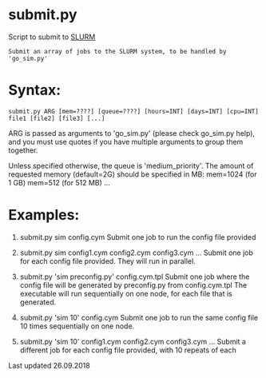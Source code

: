 # submit.py
Script to submit to [SLURM](https://slurm.schedmd.com/documentation.html)

    Submit an array of jobs to the SLURM system, to be handled by 'go_sim.py'
    
# Syntax:
    
    submit.py ARG [mem=????] [queue=????] [hours=INT] [days=INT] [cpu=INT] file1 [file2] [file3] [...]
    
ARG is passed as arguments to 'go_sim.py' (please check go_sim.py help),
and you must use quotes if you have multiple arguments to group them together.
    
Unless specified otherwise, the queue is 'medium_priority'.
The amount of requested memory (default=2G) should be specified in MB:
   mem=1024 (for 1 GB)
   mem=512  (for 512 MB)
   ...
    
# Examples:
    
1. submit.py sim config.cym
   Submit one job to run the config file provided
    
2. submit.py sim config1.cym config2.cym config3.cym ...
   Submit one job for each config file provided. They will run in parallel.

3. submit.py 'sim preconfig.py' config.cym.tpl
   Submit one job where the config file will be generated by preconfig.py from config.cym.tpl
   The executable will run sequentially on one node, for each file that is generated.
    
4. submit.py 'sim 10' config.cym
   Submit one job to run the same config file 10 times sequentially on one node.
    
5. submit.py 'sim 10' config1.cym config2.cym config3.cym ...
   Submit a different job for each config file provided, with 10 repeats of each
    
    
Last updated 26.09.2018